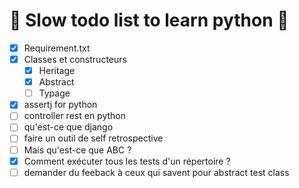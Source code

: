 🐌 Slow todo list to learn python 🐢 
=======

 - [X] Requirement.txt
 - [X] Classes et constructeurs
   - [X] Heritage
   - [X] Abstract
   - [ ] Typage
 - [X] assertj for python 
 - [ ] controller rest en python
 - [ ] qu'est-ce que django
 - [ ] faire un outil de self retrospective
 - [ ] Mais qu'est-ce que ABC ?
 - [X] Comment exécuter tous les tests d'un répertoire ?
 - [ ] demander du feeback à ceux qui savent pour abstract test class 
